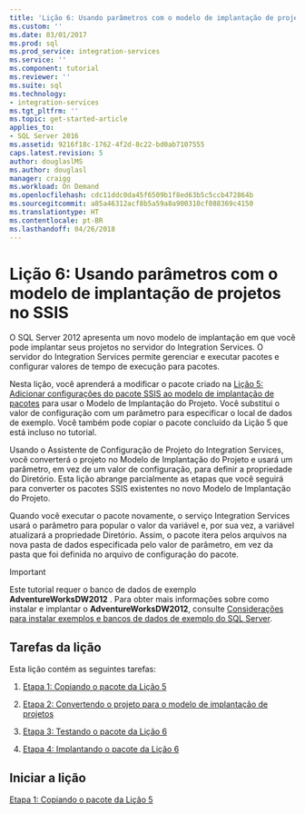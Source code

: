 ```yaml
---
title: 'Lição 6: Usando parâmetros com o modelo de implantação de projetos no SSIS | Microsoft Docs'
ms.custom: ''
ms.date: 03/01/2017
ms.prod: sql
ms.prod_service: integration-services
ms.service: ''
ms.component: tutorial
ms.reviewer: ''
ms.suite: sql
ms.technology:
- integration-services
ms.tgt_pltfrm: ''
ms.topic: get-started-article
applies_to:
- SQL Server 2016
ms.assetid: 9216f18c-1762-4f2d-8c22-bd0ab7107555
caps.latest.revision: 5
author: douglaslMS
ms.author: douglasl
manager: craigg
ms.workload: On Demand
ms.openlocfilehash: cdc11ddc0da45f6509b1f8ed63b5c5ccb472864b
ms.sourcegitcommit: a85a46312acf8b5a59a8a900310cf088369c4150
ms.translationtype: HT
ms.contentlocale: pt-BR
ms.lasthandoff: 04/26/2018
---
```

# <a name="lesson-6-using-parameters-with-the-project-deployment-model-in-ssis"></a>Lição 6: Usando parâmetros com o modelo de implantação de projetos no SSIS
O SQL Server 2012 apresenta um novo modelo de implantação em que você pode implantar seus projetos no servidor do Integration Services. O servidor do Integration Services permite gerenciar e executar pacotes e configurar valores de tempo de execução para pacotes.  
  
Nesta lição, você aprenderá a modificar o pacote criado na [Lição 5: Adicionar configurações do pacote SSIS ao modelo de implantação de pacotes](../integration-services/lesson-5-add-ssis-package-configurations-for-the-package-deployment-model.md) para usar o Modelo de Implantação do Projeto. Você substitui o valor de configuração com um parâmetro para especificar o local de dados de exemplo. Você também pode copiar o pacote concluído da Lição 5 que está incluso no tutorial.  
  
Usando o Assistente de Configuração de Projeto do Integration Services, você converterá o projeto no Modelo de Implantação do Projeto e usará um parâmetro, em vez de um valor de configuração, para definir a propriedade do Diretório. Esta lição abrange parcialmente as etapas que você seguirá para converter os pacotes SSIS existentes no novo Modelo de Implantação do Projeto.  
  
Quando você executar o pacote novamente, o serviço Integration Services usará o parâmetro para popular o valor da variável e, por sua vez, a variável atualizará a propriedade Diretório. Assim, o pacote itera pelos arquivos na nova pasta de dados especificada pelo valor de parâmetro, em vez da pasta que foi definida no arquivo de configuração do pacote.  
  
> [!IMPORTANT]  
> Este tutorial requer o banco de dados de exemplo **AdventureWorksDW2012** . Para obter mais informações sobre como instalar e implantar o **AdventureWorksDW2012**, consulte [Considerações para instalar exemplos e bancos de dados de exemplo do SQL Server](http://technet.microsoft.com/library/ms161556%28v=sql.105%29).  
  
## <a name="lesson-tasks"></a>Tarefas da lição  
Esta lição contém as seguintes tarefas:  
  
1.  [Etapa 1: Copiando o pacote da Lição 5](../integration-services/lesson-6-1-copying-the-lesson-5-package.md)  
  
2.  [Etapa 2: Convertendo o projeto para o modelo de implantação de projetos](../integration-services/lesson-6-2-converting-the-project-to-the-project-deployment-model.md)  
  
3.  [Etapa 3: Testando o pacote da Lição 6](../integration-services/lesson-6-3-testing-the-lesson-6-package.md)  
  
4.  [Etapa 4: Implantando o pacote da Lição 6](../integration-services/lesson-6-4-deploying-the-lesson-6-package.md)  
  
## <a name="start-the-lesson"></a>Iniciar a lição  
[Etapa 1: Copiando o pacote da Lição 5](../integration-services/lesson-6-1-copying-the-lesson-5-package.md)  
  
